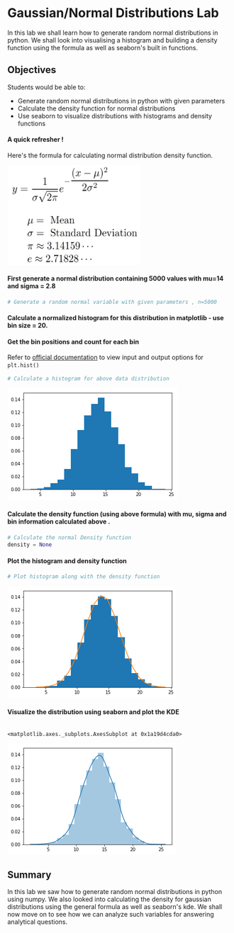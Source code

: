 
# Gaussian/Normal Distributions Lab

In this lab we shall learn how to generate random normal distributions in python. We shall look into visualising a histogram and building a density function using the formula as well as seaborn's built in functions. 
## Objectives
Students would be able to:
* Generate random normal distributions in python with given parameters
* Calculate the density function for normal distributions
* Use seaborn to visualize distributions with histograms and density functions

#### A quick refresher ! 
Here's the formula for calculating normal distribution density function.

<img src="formula.jpg" width = 300>

#### First generate a normal distribution containing 5000 values with mu=14 and sigma = 2.8


```python
# Generate a random normal variable with given parameters , n=5000

```

#### Calculate a normalized histogram for this distribution in matplotlib - use bin size = 20. 
#### Get the bin positions and count for each bin 

Refer to [official documentation](https://matplotlib.org/api/_as_gen/matplotlib.pyplot.hist.html) to view input and output options for `plt.hist()`


```python
# Calculate a histogram for above data distribution

```


![png](index_files/index_6_0.png)


#### Calculate the density function (using above formula) with mu, sigma and bin information calculated above .


```python
# Calculate the normal Density function 
density = None
```

#### Plot the histogram and density function


```python
# Plot histogram along with the density function

```


![png](index_files/index_10_0.png)


#### Visualize the distribution using seaborn and plot the KDE


```python

```




    <matplotlib.axes._subplots.AxesSubplot at 0x1a19d4cda0>




![png](index_files/index_12_1.png)


## Summary

In this lab we saw how to generate random normal distributions in python using numpy. We also looked into calculating the density for gaussian distributions using the general formula as well as seaborn's kde. We shall now move on to see how we can analyze such variables for answering analytical questions. 
